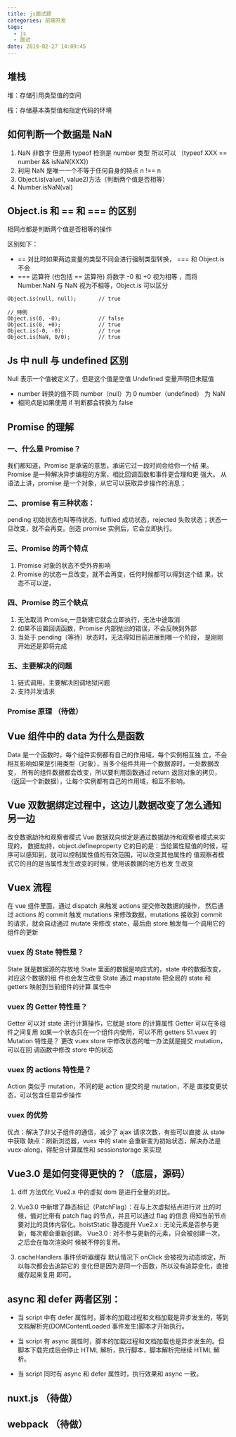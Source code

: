 ```yaml
---
title: js面试题
categories: 前端开发
tags:
  - js
  - 面试
date: 2019-02-27 14:09:45
---
```


## 堆栈

堆：存储引用类型值的空间

栈：存储基本类型值和指定代码的环境

## 如何判断一个数据是 NaN

1. NaN 非数字 但是用 typeof 检测是 number 类型 所以可以 （typeof XXX == number && isNaN(XXX)）
2. 利用 NaN 是唯一一个不等于任何自身的特点 n !== n
3. Object.is(value1, value2)方法（判断两个值是否相等）
4. Number.isNaN(val)

## Object.is 和 == 和 === 的区别

相同点都是判断两个值是否相等的操作

区别如下：

- == 对比时如果两边变量的类型不同会进行强制类型转换， === 和 Object.is 不会
- === 运算符 (也包括 == 运算符) 将数字 -0 和 +0 视为相等 ，而将 Number.NaN 与 NaN 视为不相等，Object.is 可以区分

```
Object.is(null, null);       // true

// 特例
Object.is(0, -0);            // false
Object.is(0, +0);            // true
Object.is(-0, -0);           // true
Object.is(NaN, 0/0);         // true
```

## Js 中 null 与 undefined 区别

Null 表示一个值被定义了，但是这个值是空值
Undefined 变量声明但未赋值

- number 转换的值不同 number（null）为 0 number（undefined） 为 NaN
- 相同点是如果使用 if 判断都会转换为 false

## Promise 的理解

### 一、什么是 Promise？

我们都知道，Promise 是承诺的意思，承诺它过一段时间会给你一个结 果。Promise 是一种解决异步编程的方案，相比回调函数和事件更合理和更 强大。 从语法上讲，promise 是一个对象，从它可以获取异步操作的消息；

### 二、promise 有三种状态：

pending 初始状态也叫等待状态，fulfiled 成功状态，rejected 失败状态；状态一旦改变，就不会再变。创造 promise 实例后，它会立即执行。

### 三、Promise 的两个特点

1. Promise 对象的状态不受外界影响
2. Promise 的状态一旦改变，就不会再变，任何时候都可以得到这个结 果，状态不可以逆，

### 四、Promise 的三个缺点

1. 无法取消 Promise,一旦新建它就会立即执行，无法中途取消
2. 如果不设置回调函数，Promise 内部抛出的错误，不会反映到外部
3. 当处于 pending（等待）状态时，无法得知目前进展到哪一个阶段， 是刚刚开始还是即将完成

### 五、主要解决的问题

1. 链式调用，主要解决回调地狱问题
2. 支持并发请求

### Promise 原理 （待做）

## Vue 组件中的 data 为什么是函数

Data 是一个函数时，每个组件实例都有自己的作用域，每个实例相互独 立，不会相互影响如果是引用类型（对象），当多个组件共用一个数据源时，一处数据改变， 所有的组件数据都会改变，所以要利用函数通过 return 返回对象的拷贝， （返回一个新数据），让每个实例都有自己的作用域，相互不影响。

## Vue 双数据绑定过程中，这边儿数据改变了怎么通知另一边

改变数据劫持和观察者模式 Vue 数据双向绑定是通过数据劫持和观察者模式来实现的， 数据劫持，object.defineproperty 它的目的是：当给属性赋值的时候，程序可以感知到，就可以控制属性值的有效范围，可以改变其他属性的 值观察者模式它的目的是当属性发生改变的时候，使用该数据的地方也发 生改变

## Vuex 流程

在 vue 组件里面，通过 dispatch 来触发 actions 提交修改数据的操作， 然后通过 actions 的 commit 触发 mutations 来修改数据，mutations 接收到 commit 的请求，就会自动通过 mutate 来修改 state，最后由 store 触发每一个调用它的组件的更新

### vuex 的 State 特性是？

State 就是数据源的存放地 State 里面的数据是响应式的，state 中的数据改变，对应这个数据的组 件也会发生改变 State 通过 mapstate 把全局的 state 和 getters 映射到当前组件的计算 属性中

### vuex 的 Getter 特性是？

Getter 可以对 state 进行计算操作，它就是 store 的计算属性 Getter 可以在多组件之间复用 如果一个状态只在一个组件内使用，可以不用 getters 51.vuex 的 Mutation 特性是？ 更改 vuex store 中修改状态的唯一办法就是提交 mutation，可以在回 调函数中修改 store 中的状态

### vuex 的 actions 特性是？

Action 类似于 mutation，不同的是 action 提交的是 mutation，不是 直接变更状态，可以包含任意异步操作

### vuex 的优势

优点：解决了非父子组件的通信，减少了 ajax 请求次数，有些可以直接 从 state 中获取 缺点：刷新浏览器，vuex 中的 state 会重新变为初始状态，解决办法是 vuex-along，得配合计算属性和 sessionstorage 来实现

## Vue3.0 是如何变得更快的？（底层，源码）

1. diff 方法优化 Vue2.x 中的虚拟 dom 是进行全量的对比。

2. Vue3.0 中新增了静态标记（PatchFlag）：在与上次虚拟结点进行对 比的时候，值对比带有 patch flag 的节点，并且可以通过 flag 的信息 得知当前节点要对比的具体内容化。hoistStatic 静态提升 Vue2.x : 无论元素是否参与更新，每次都会重新创建。 Vue3.0 : 对不参与更新的元素，只会被创建一次，之后会在每次渲染时 候被不停的复用。

3. cacheHandlers 事件侦听器缓存 默认情况下 onClick 会被视为动态绑定，所以每次都会去追踪它的 变化但是因为是同一个函数，所以没有追踪变化，直接缓存起来复用 即可。

## async 和 defer 两者区别：

- 当 script 中有 defer 属性时，脚本的加载过程和文档加载是异步发生的，等到文档解析完(DOMContentLoaded 事件发生)脚本才开始执行。

- 当 script 有 async 属性时，脚本的加载过程和文档加载也是异步发生的。但脚本下载完成后会停止 HTML 解析，执行脚本，脚本解析完继续 HTML 解析。

- 当 script 同时有 async 和 defer 属性时，执行效果和 async 一致。

## nuxt.js （待做）

## webpack （待做）
